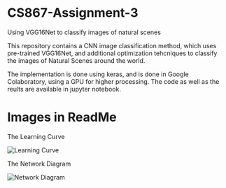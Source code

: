 # CS867-Assignment-3
Using VGG16Net to classify images of natural scenes

This repository contains a CNN image classification method, which uses pre-trained VGG16Net, and additional optimization tehcniques to classify the images of Natural Scenes around the world.

The implementation is done using keras, and is done in Google Colaboratory, using a GPU for higher processing. The code as well as the reults are available in jupyter notebook.

# Images in ReadMe

The Learning Curve

![Learning Curve](https://user-images.githubusercontent.com/39801145/104790616-8a8d1480-57b9-11eb-834b-f00e47a41861.png)

The Network Diagram

![Network Diagram](https://user-images.githubusercontent.com/39801145/104790940-988f6500-57ba-11eb-86c1-f794f7f0456a.png)
